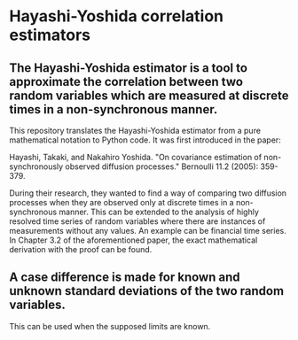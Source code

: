 # Hayashi-Yoshida correlation estimators

## The Hayashi-Yoshida estimator is a tool to approximate the correlation between two random variables which are measured at discrete times in a non-synchronous manner.

This repository translates the Hayashi-Yoshida estimator from a pure mathematical notation to Python code. It was first introduced in the paper:

Hayashi, Takaki, and Nakahiro Yoshida. "On covariance estimation of non-synchronously observed diffusion processes." Bernoulli 11.2 (2005): 359-379.

During their research, they wanted to find a way of comparing two diffusion processes when they are observed only at discrete times in a non-synchronous manner.
This can be extended to the analysis of highly resolved time series of random variables where there are instances of measurements without any values. 
An example can be financial time series. In Chapter 3.2 of the aforementioned paper, the exact mathematical derivation with the proof can be found.

## A case difference is made for known and unknown standard deviations of the two random variables.

This can be used when the supposed limits are known.

